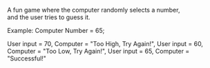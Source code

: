 A fun game where the computer randomly selects a number,  
and the user tries to guess it. 

Example:
Computer Number = 65;

User input = 70,
Computer = "Too High, Try Again!",
User input = 60,
Computer = "Too Low, Try Again!",
User input = 65,
Computer = "Successful!"

